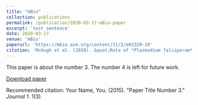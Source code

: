 ```yaml
---
title: "mBio"
collection: publications
permalink: /publication/2020-03-17-mBio-paper
excerpt: 'test sentence'
date: 2020-03-17
venue: 'mBio'
paperurl: 'https://mbio.asm.org/content/11/2/e03320-19'
citation: 'McHugh et al. (2020). &quot;Role of *Plasmodium falciparum* protein GEXP07 in Maurer's clefts morphology, knob architecture, and *P. falciparum* EMP1 trafficking.&quot; <i>mBio</i>. 11:e03320-19.'
---
```

This paper is about the number 3. The number 4 is left for future work.

[Download paper](https://mbio.asm.org/content/mbio/11/2/e03320-19.full.pdf)

Recommended citation: Your Name, You. (2015). "Paper Title Number 3." <i>Journal 1</i>. 1(3).